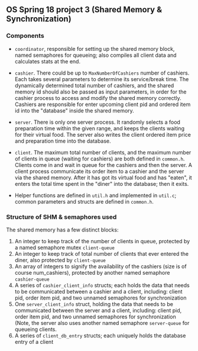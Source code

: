 ## OS Spring 18 project 3 (Shared Memory & Synchronization)
### Components 
* `coordinator`, responsible for setting up the shared memory block, named semaphores for queueing; 
also compiles all client data and calculates stats at the end.

* `cashier`. There could be up to `MaxNumberOfCashiers` number of cashiers. Each takes several parameters to determine its
service/break time. The dynamically determined total number of cashiers, and the shared memory id should also be passed as
input parameters, in order for the cashier process to access and modify the shared memory correctly. Cashiers are responsible
for enter upcoming client pid and ordered item id into the "database" inside the shared memory.

* `server`. There is only one server process. It randomly selects a food preparation time within the given range, and
keeps the clients waiting for their virtual food. The server also writes the client ordered item price and preparation time
into the database.

* `client`. The maximum total number of clients, and the maximum number of clients in queue (waiting for cashiers) are both
defined in `common.h`. Clients come in and wait in queue for the cashiers and then the server. A client process communicate
its order item to a cashier and the server via the shared memory. After it has got its virtual food and has "eaten", it enters
the total time spent in the "diner" into the database; then it exits.

* Helper functions are defined in `util.h` and implemented in `util.c`; 
common parameters and structs are defined in `common.h`.

### Structure of SHM & semaphores used
The shared memory has a few distinct blocks:
1. An integer to keep track of the number of clients in queue, protected by a named semaphore mutex `client-queue`
2. An integer to keep track of total number of clients that ever entered the diner, also protected by `client-queue`
3. An array of integers to signify the availability of the cashiers (size is of course num_cashiers), protected by
another named semaphore `cashier-queue`
4. A series of `cashier_client_info` structs; each holds the data that needs to be communicated between a cashier and a client,
including: client pid, order item pid, and two unnamed semaphores for synchronization
5. One `server_client_info` struct, holding the data that needs to be communicated between the server and a client, including:
client pid, order item pid, and two unnamed semaphores for synchronization (Note, the server also uses another named semaphore
`server-queue` for queueing clients.
6. A series of `client_db_entry` structs; each uniquely holds the database entry of a client
